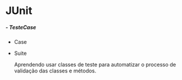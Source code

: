 # JUnit 

##### - TesteCase

- Case

- Suite

  Aprendendo usar classes de teste para automatizar o processo de validação das classes e métodos.

